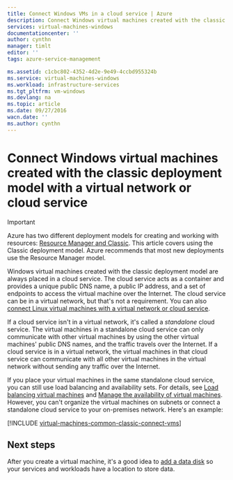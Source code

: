 ```yaml
---
title: Connect Windows VMs in a cloud service | Azure
description: Connect Windows virtual machines created with the classic deployment model to an Azure cloud service or virtual network.
services: virtual-machines-windows
documentationcenter: ''
author: cynthn
manager: timlt
editor: ''
tags: azure-service-management

ms.assetid: c1cbc802-4352-4d2e-9e49-4ccbd955324b
ms.service: virtual-machines-windows
ms.workload: infrastructure-services
ms.tgt_pltfrm: vm-windows
ms.devlang: na
ms.topic: article
ms.date: 09/27/2016
wacn.date: ''
ms.author: cynthn
---
```


# Connect Windows virtual machines created with the classic deployment model with a virtual network or cloud service
> [!IMPORTANT] 
> Azure has two different deployment models for creating and working with resources: [Resource Manager and Classic](../azure-resource-manager/resource-manager-deployment-model.md). This article covers using the Classic deployment model. Azure recommends that most new deployments use the Resource Manager model.

Windows virtual machines created with the classic deployment model are always placed in a cloud service. The cloud service acts as a container and provides a unique public DNS name, a public IP address, and a set of endpoints to access the virtual machine over the Internet. The cloud service can be in a virtual network, but that's not a requirement. You can also [connect Linux virtual machines with a virtual network or cloud service](./virtual-machines-linux-classic-connect-vms.md).

If a cloud service isn't in a virtual network, it's called a *standalone* cloud service. The virtual machines in a standalone cloud service can only communicate with other virtual machines by using the other virtual machines' public DNS names, and the traffic travels over the Internet. If a cloud service is in a virtual network, the virtual machines in that cloud service can communicate with all other virtual machines in the virtual network without sending any traffic over the Internet.

If you place your virtual machines in the same standalone cloud service, you can still use load balancing and availability sets. For details, see [Load balancing virtual machines](./virtual-machines-windows-load-balance.md) and [Manage the availability of virtual machines](./virtual-machines-windows-manage-availability.md). However, you can't organize the virtual machines on subnets or connect a standalone cloud service to your on-premises network. Here's an example:

[!INCLUDE [virtual-machines-common-classic-connect-vms](../../includes/virtual-machines-common-classic-connect-vms.md)]

## Next steps
After you create a virtual machine, it's a good idea to [add a data disk](./virtual-machines-windows-classic-attach-disk.md) so your services and workloads have a location to store data.